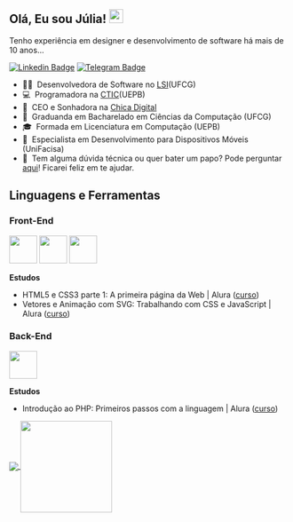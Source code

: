 ## Olá, Eu sou Júlia! <img src="https://media.giphy.com/media/hvRJCLFzcasrR4ia7z/giphy.gif" width="25px">

Tenho experiência em designer e desenvolvimento de software há mais de 10 anos...

[![Linkedin Badge](https://img.shields.io/badge/-LinkedIn-0e76a8?style=flat-square&logo=Linkedin&logoColor=white)](https://linkedin.com/in/juliafealves)
[![Telegram Badge](https://img.shields.io/badge/-Telegram-0088cc?style=flat-square&logo=Telegram&logoColor=white)](https://t.me/juliafealves)

- 👩‍💻 &nbsp;Desenvolvedora de Software no [LSI](https://sites.google.com/view/lsi-ufcg)(UFCG)
- 💻 &nbsp;Programadora na [CTIC](https://ctic.uepb.edu.br/)(UEPB)
- 👔 &nbsp;CEO e Sonhadora na [Chica Digital](https://github.com/chicadigital)
- 🏫 &nbsp;Graduanda em Bacharelado em Ciências da Computação (UFCG)
- 🎓 &nbsp;Formada em Licenciatura em Computação (UEPB)
- 📱 &nbsp;Especialista em Desenvolvimento para Dispositivos Móveis (UniFacisa)
- 💬 &nbsp;Tem alguma dúvida técnica ou quer bater um papo? Pode perguntar [aqui](https://github.com/juliafealves/juliafealves/issues/1)! Ficarei feliz em te ajudar.

## Linguagens e Ferramentas
### Front-End
<p>
<img height="50" src="https://upload.wikimedia.org/wikipedia/commons/6/61/HTML5_logo_and_wordmark.svg">
<img height="50" src="https://upload.wikimedia.org/wikipedia/commons/d/d5/CSS3_logo_and_wordmark.svg">
<img height="50" src="https://upload.wikimedia.org/wikipedia/commons/0/02/SVG_logo.svg">
</p>

**Estudos**
- HTML5 e CSS3 parte 1: A primeira página da Web | Alura ([curso](https://www.alura.com.br/curso-online-html5-css3-primeiros-passos))
- Vetores e Animação com SVG: Trabalhando com CSS e JavaScript | Alura ([curso](https://cursos.alura.com.br/course/svg-css-animacao))

### Back-End
<p>
<img height="50" src="https://upload.wikimedia.org/wikipedia/commons/2/27/PHP-logo.svg">
</p>

**Estudos**
- Introdução ao PHP: Primeiros passos com a linguagem | Alura ([curso](https://cursos.alura.com.br/course/php-primeiros-passos))

<p>
  <a href="https://github.com/anuraghazra/github-readme-stats">
    <img
      align="center"
      src="https://github-readme-stats.vercel.app/api/top-langs/?username=juliafealves&layout=compact&custom_title=Top%20Linguagens"
    />
  </a>
  <a href="https://github.com/anuraghazra/github-readme-stats">
    <img
      align="center"
      height="165"
      src="https://github-readme-stats.vercel.app/api?username=juliafealves&count_private=true&show_icons=true&custom_title=Github%20Status&hide=issues"
    />
  </a>
</p>

